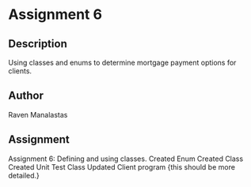 # Assignment 6

## Description
Using classes and enums to determine mortgage payment options for clients.

## Author
Raven Manalastas

## Assignment
Assignment 6: Defining and using classes.
Created Enum
Created Class
Created Unit Test Class
Updated Client program
{this should be more detailed.}